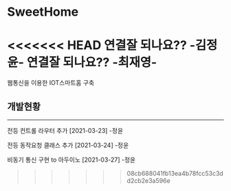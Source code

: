 # SweetHome

<<<<<<< HEAD
연결잘 되나요?? -김정윤-
연결잘 되나요?? -최재영-
=======
웹통신을 이용한 IOT스마트홈 구축

## 개발현황

<hr>
전등 컨트롤 라우터 추가 [2021-03-23] -정윤

전등 동작요청 클래스 추가 [2021-03-24] -정윤

비동기 통신 구현 to 아두이노 [2021-03-27] -정윤
>>>>>>> 08cb688041fb13ea4b78fcc53c3dd2cb2e3a596e
